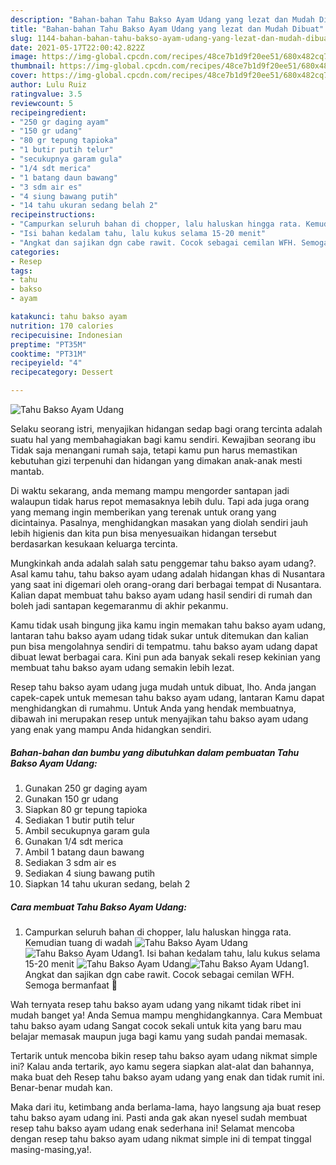 ```yaml
---
description: "Bahan-bahan Tahu Bakso Ayam Udang yang lezat dan Mudah Dibuat"
title: "Bahan-bahan Tahu Bakso Ayam Udang yang lezat dan Mudah Dibuat"
slug: 1144-bahan-bahan-tahu-bakso-ayam-udang-yang-lezat-dan-mudah-dibuat
date: 2021-05-17T22:00:42.822Z
image: https://img-global.cpcdn.com/recipes/48ce7b1d9f20ee51/680x482cq70/tahu-bakso-ayam-udang-foto-resep-utama.jpg
thumbnail: https://img-global.cpcdn.com/recipes/48ce7b1d9f20ee51/680x482cq70/tahu-bakso-ayam-udang-foto-resep-utama.jpg
cover: https://img-global.cpcdn.com/recipes/48ce7b1d9f20ee51/680x482cq70/tahu-bakso-ayam-udang-foto-resep-utama.jpg
author: Lulu Ruiz
ratingvalue: 3.5
reviewcount: 5
recipeingredient:
- "250 gr daging ayam"
- "150 gr udang"
- "80 gr tepung tapioka"
- "1 butir putih telur"
- "secukupnya garam gula"
- "1/4 sdt merica"
- "1 batang daun bawang"
- "3 sdm air es"
- "4 siung bawang putih"
- "14 tahu ukuran sedang belah 2"
recipeinstructions:
- "Campurkan seluruh bahan di chopper, lalu haluskan hingga rata. Kemudian tuang di wadah"
- "Isi bahan kedalam tahu, lalu kukus selama 15-20 menit"
- "Angkat dan sajikan dgn cabe rawit. Cocok sebagai cemilan WFH. Semoga bermanfaat 💚"
categories:
- Resep
tags:
- tahu
- bakso
- ayam

katakunci: tahu bakso ayam 
nutrition: 170 calories
recipecuisine: Indonesian
preptime: "PT35M"
cooktime: "PT31M"
recipeyield: "4"
recipecategory: Dessert

---
```



![Tahu Bakso Ayam Udang](https://img-global.cpcdn.com/recipes/48ce7b1d9f20ee51/680x482cq70/tahu-bakso-ayam-udang-foto-resep-utama.jpg)

Selaku seorang istri, menyajikan hidangan sedap bagi orang tercinta adalah suatu hal yang membahagiakan bagi kamu sendiri. Kewajiban seorang ibu Tidak saja menangani rumah saja, tetapi kamu pun harus memastikan kebutuhan gizi terpenuhi dan hidangan yang dimakan anak-anak mesti mantab.

Di waktu  sekarang, anda memang mampu mengorder santapan jadi walaupun tidak harus repot memasaknya lebih dulu. Tapi ada juga orang yang memang ingin memberikan yang terenak untuk orang yang dicintainya. Pasalnya, menghidangkan masakan yang diolah sendiri jauh lebih higienis dan kita pun bisa menyesuaikan hidangan tersebut berdasarkan kesukaan keluarga tercinta. 



Mungkinkah anda adalah salah satu penggemar tahu bakso ayam udang?. Asal kamu tahu, tahu bakso ayam udang adalah hidangan khas di Nusantara yang saat ini digemari oleh orang-orang dari berbagai tempat di Nusantara. Kalian dapat membuat tahu bakso ayam udang hasil sendiri di rumah dan boleh jadi santapan kegemaranmu di akhir pekanmu.

Kamu tidak usah bingung jika kamu ingin memakan tahu bakso ayam udang, lantaran tahu bakso ayam udang tidak sukar untuk ditemukan dan kalian pun bisa mengolahnya sendiri di tempatmu. tahu bakso ayam udang dapat dibuat lewat berbagai cara. Kini pun ada banyak sekali resep kekinian yang membuat tahu bakso ayam udang semakin lebih lezat.

Resep tahu bakso ayam udang juga mudah untuk dibuat, lho. Anda jangan capek-capek untuk memesan tahu bakso ayam udang, lantaran Kamu dapat menghidangkan di rumahmu. Untuk Anda yang hendak membuatnya, dibawah ini merupakan resep untuk menyajikan tahu bakso ayam udang yang enak yang mampu Anda hidangkan sendiri.

<!--inarticleads1-->

##### Bahan-bahan dan bumbu yang dibutuhkan dalam pembuatan Tahu Bakso Ayam Udang:

1. Gunakan 250 gr daging ayam
1. Gunakan 150 gr udang
1. Siapkan 80 gr tepung tapioka
1. Sediakan 1 butir putih telur
1. Ambil secukupnya garam gula
1. Gunakan 1/4 sdt merica
1. Ambil 1 batang daun bawang
1. Sediakan 3 sdm air es
1. Sediakan 4 siung bawang putih
1. Siapkan 14 tahu ukuran sedang, belah 2




<!--inarticleads2-->

##### Cara membuat Tahu Bakso Ayam Udang:

1. Campurkan seluruh bahan di chopper, lalu haluskan hingga rata. Kemudian tuang di wadah
<img src="https://img-global.cpcdn.com/steps/171b934d2cc95f2a/160x128cq70/tahu-bakso-ayam-udang-langkah-memasak-1-foto.jpg" alt="Tahu Bakso Ayam Udang"><img src="https://img-global.cpcdn.com/steps/fc58b7c0bfd96b07/160x128cq70/tahu-bakso-ayam-udang-langkah-memasak-1-foto.jpg" alt="Tahu Bakso Ayam Udang">1. Isi bahan kedalam tahu, lalu kukus selama 15-20 menit
<img src="https://img-global.cpcdn.com/steps/ee18f7b4405f60ee/160x128cq70/tahu-bakso-ayam-udang-langkah-memasak-2-foto.jpg" alt="Tahu Bakso Ayam Udang"><img src="https://img-global.cpcdn.com/steps/607c1109dc127b29/160x128cq70/tahu-bakso-ayam-udang-langkah-memasak-2-foto.jpg" alt="Tahu Bakso Ayam Udang">1. Angkat dan sajikan dgn cabe rawit. Cocok sebagai cemilan WFH. Semoga bermanfaat 💚




Wah ternyata resep tahu bakso ayam udang yang nikamt tidak ribet ini mudah banget ya! Anda Semua mampu menghidangkannya. Cara Membuat tahu bakso ayam udang Sangat cocok sekali untuk kita yang baru mau belajar memasak maupun juga bagi kamu yang sudah pandai memasak.

Tertarik untuk mencoba bikin resep tahu bakso ayam udang nikmat simple ini? Kalau anda tertarik, ayo kamu segera siapkan alat-alat dan bahannya, maka buat deh Resep tahu bakso ayam udang yang enak dan tidak rumit ini. Benar-benar mudah kan. 

Maka dari itu, ketimbang anda berlama-lama, hayo langsung aja buat resep tahu bakso ayam udang ini. Pasti anda gak akan nyesel sudah membuat resep tahu bakso ayam udang enak sederhana ini! Selamat mencoba dengan resep tahu bakso ayam udang nikmat simple ini di tempat tinggal masing-masing,ya!.

